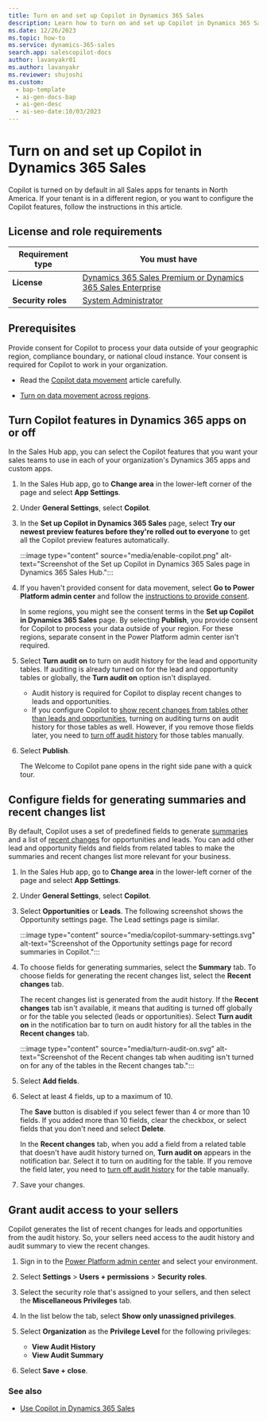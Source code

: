 ```yaml
---
title: Turn on and set up Copilot in Dynamics 365 Sales
description: Learn how to turn on and set up Copilot in Dynamics 365 Sales so that your sales team can get summaries of their contact and lead records, catch up on recent changes, and prepare for meetings.
ms.date: 12/26/2023
ms.topic: how-to
ms.service: dynamics-365-sales
search.app: salescopilot-docs
author: lavanyakr01
ms.author: lavanyakr
ms.reviewer: shujoshi
ms.custom:
  - bap-template
  - ai-gen-docs-bap
  - ai-gen-desc
  - ai-seo-date:10/03/2023
---
```



# Turn on and set up Copilot in Dynamics 365 Sales

Copilot is turned on by default in all Sales apps for tenants in North America. If your tenant is in a different region, or you want to configure the Copilot features, follow the instructions in this article.

## License and role requirements

| Requirement type | You must have |
|-----------------------|---------|
| **License** | [Dynamics 365 Sales Premium or Dynamics 365 Sales Enterprise](https://dynamics.microsoft.com/sales/pricing/) |
| **Security roles** | [System Administrator](security-roles-for-sales.md) |

## Prerequisites

Provide consent for Copilot to process your data outside of your geographic region, compliance boundary, or national cloud instance. Your consent is required for Copilot to work in your organization.

- Read the [Copilot data movement](sales-copilot-data-movement.md) article carefully.

- [Turn on data movement across regions](/power-platform/admin/geographical-availability-copilot#enable-data-movement-across-regions).

## Turn Copilot features in Dynamics 365 apps on or off

In the Sales Hub app, you can select the Copilot features that you want your sales teams to use in each of your organization's Dynamics 365 apps and custom apps.

1. In the Sales Hub app, go to **Change area** in the lower-left corner of the page and select **App Settings**.

1. Under **General Settings**, select **Copilot**.

1. In the **Set up Copilot in Dynamics 365 Sales** page, select **Try our newest preview features before they're rolled out to everyone** to get all the Copilot preview features automatically.

   :::image type="content" source="media/enable-copilot.png" alt-text="Screenshot of the Set up Copilot in Dynamics 365 Sales page in Dynamics 365 Sales Hub.":::

1. If you haven't provided consent for data movement, select **Go to Power Platform admin center** and follow the [instructions to provide consent](/power-platform/admin/geographical-availability-copilot).

    In some regions, you might see the consent terms in the **Set up Copilot in Dynamics 365 Sales** page. By selecting **Publish**, you provide consent for Copilot to process your data outside of your region. For these regions, separate consent in the Power Platform admin center isn't required.

1. Select **Turn audit on** to turn on audit history for the lead and opportunity tables. If auditing is already turned on for the lead and opportunity tables or globally, the **Turn audit on** option isn't displayed.

    - Audit history is required for Copilot to display recent changes to leads and opportunities.
    - If you configure Copilot to [show recent changes from tables other than leads and opportunities](#configure-fields-for-generating-summaries-and-recent-changes-list), turning on auditing turns on audit history for those tables as well. However, if you remove those fields later, you need to [turn off audit history](/power-platform/admin/manage-dataverse-auditing#enable-or-disable-auditing-for-an-entity) for those tables manually.

1. Select **Publish**.

    The Welcome to Copilot pane opens in the right side pane with a quick tour.

## Configure fields for generating summaries and recent changes list

By default, Copilot uses a set of predefined fields to generate [summaries](copilot-get-information.md#summarize-a-lead-or-opportunity) and a list of [recent changes](copilot-ask-questions.md#get-recent-changes-to-a-lead-or-opportunity) for opportunities and leads. You can add other lead and opportunity fields and fields from related tables to make the summaries and recent changes list more relevant for your business.

1. In the Sales Hub app, go to **Change area** in the lower-left corner of the page and select **App Settings**.

1. Under **General Settings**, select **Copilot**.

1. Select **Opportunities** or **Leads**. The following screenshot shows the Opportunity settings page. The Lead settings page is similar.

    :::image type="content" source="media/copilot-summary-settings.svg" alt-text="Screenshot of the Opportunity settings page for record summaries in Copilot.":::

1. To choose fields for generating summaries, select the **Summary** tab. To choose fields for generating the recent changes list, select the **Recent changes** tab.

    The recent changes list is generated from the audit history. If the **Recent changes** tab isn't available, it means that auditing is turned off globally or for the table you selected (leads or opportunities). Select **Turn audit on** in the notification bar to turn on audit history for all the tables in the **Recent changes** tab.

    :::image type="content" source="media/turn-audit-on.svg" alt-text="Screenshot of the Recent changes tab when auditing isn't turned on for any of the tables in the Recent changes tab.":::

1. Select **Add fields**.

1. Select at least 4 fields, up to a maximum of 10.

    The **Save** button is disabled if you select fewer than 4 or more than 10 fields. If you added more than 10 fields, clear the checkbox, or select fields that you don't need and select **Delete**.

    In the **Recent changes** tab, when you add a field from a related table that doesn't have audit history turned on, **Turn audit on** appears in the notification bar. Select it to turn on auditing for the table. If you remove the field later, you need to [turn off audit history](/power-platform/admin/manage-dataverse-auditing#enable-or-disable-auditing-for-an-entity) for the table manually.

1. Save your changes.

## Grant audit access to your sellers

Copilot generates the list of recent changes for leads and opportunities from the audit history. So, your sellers need access to the audit history and audit summary to view the recent changes.

1. Sign in to the [Power Platform admin center](https://admin.powerplatform.microsoft.com) and select your environment.

1. Select **Settings** > **Users + permissions** > **Security roles**.

1. Select the security role that's assigned to your sellers, and then select the **Miscellaneous Privileges** tab.

1. In the list below the tab, select **Show only unassigned privileges**.

1. Select **Organization** as the **Privilege Level** for the following privileges:

    - **View Audit History**
    - **View Audit Summary**

1. Select **Save + close**.


### See also

- [Use Copilot in Dynamics 365 Sales](use-sales-copilot.md)
